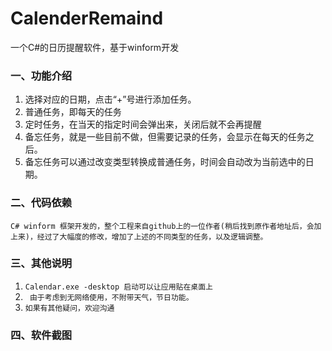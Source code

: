 # CalenderRemaind
一个C#的日历提醒软件，基于winform开发

### 一、功能介绍
1. 选择对应的日期，点击“+”号进行添加任务。
2. 普通任务，即每天的任务
3. 定时任务，在当天的指定时间会弹出来，关闭后就不会再提醒
4. 备忘任务，就是一些目前不做，但需要记录的任务，会显示在每天的任务之后。
5. 备忘任务可以通过改变类型转换成普通任务，时间会自动改为当前选中的日期。

### 二、代码依赖
`C# winform 框架开发的，整个工程来自github上的一位作者(稍后找到原作者地址后，会加上来)，经过了大幅度的修改，增加了上述的不同类型的任务，以及逻辑调整。`

### 三、其他说明
1. ` Calendar.exe -desktop 启动可以让应用贴在桌面上 `
2. ` 由于考虑到无网络使用，不附带天气，节日功能。`
3. ` 如果有其他疑问，欢迎沟通 `

### 四、软件截图

